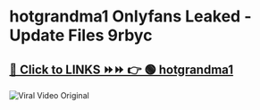 
 # hotgrandma1 Onlyfans Leaked - Update Files 9rbyc

## <h2><a href="https://clipsfans.com/hotgrandma1&ref=git">🔗 Click to LINKS ⏩⏩ 👉 🟢 hotgrandma1 </a></h2>

<a href="https://clipsfans.com/hotgrandma1&ref=git" rel="nofollow" data-target="animated-image.originalLink"><img src="https://i.ibb.co.com/xMMVF88/686577567.gif" alt="Viral Video Original" style="max-width: 100%; display: inline-block;" data-target="animated-image.originalImage"></a>

